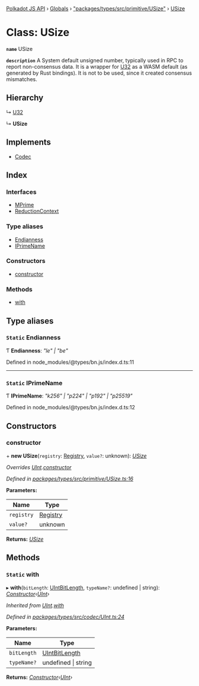 [Polkadot JS API](../README.md) › [Globals](../globals.md) › ["packages/types/src/primitive/USize"](../modules/_packages_types_src_primitive_usize_.md) › [USize](_packages_types_src_primitive_usize_.usize.md)

# Class: USize

**`name`** USize

**`description`** 
A System default unsigned number, typically used in RPC to report non-consensus
data. It is a wrapper for [U32](_packages_types_src_primitive_u32_.u32.md) as a WASM default (as generated by Rust bindings).
It is not to be used, since it created consensus mismatches.

## Hierarchy

  ↳ [U32](_packages_types_src_primitive_u32_.u32.md)

  ↳ **USize**

## Implements

* [Codec](../interfaces/_packages_types_src_types_codec_.codec.md)

## Index

### Interfaces

* [MPrime](../interfaces/_packages_types_src_primitive_usize_.usize.mprime.md)
* [ReductionContext](../interfaces/_packages_types_src_primitive_usize_.usize.reductioncontext.md)

### Type aliases

* [Endianness](_packages_types_src_primitive_usize_.usize.md#static-endianness)
* [IPrimeName](_packages_types_src_primitive_usize_.usize.md#static-iprimename)

### Constructors

* [constructor](_packages_types_src_primitive_usize_.usize.md#constructor)

### Methods

* [with](_packages_types_src_primitive_usize_.usize.md#static-with)

## Type aliases

### `Static` Endianness

Ƭ **Endianness**: *"le" | "be"*

Defined in node_modules/@types/bn.js/index.d.ts:11

___

### `Static` IPrimeName

Ƭ **IPrimeName**: *"k256" | "p224" | "p192" | "p25519"*

Defined in node_modules/@types/bn.js/index.d.ts:12

## Constructors

###  constructor

\+ **new USize**(`registry`: [Registry](../interfaces/_packages_types_src_types_registry_.registry.md), `value?`: unknown): *[USize](_packages_types_src_primitive_usize_.usize.md)*

*Overrides [UInt](_packages_types_src_codec_uint_.uint.md).[constructor](_packages_types_src_codec_uint_.uint.md#constructor)*

*Defined in [packages/types/src/primitive/USize.ts:16](https://github.com/polkadot-js/api/blob/539a8c4cb5/packages/types/src/primitive/USize.ts#L16)*

**Parameters:**

Name | Type |
------ | ------ |
`registry` | [Registry](../interfaces/_packages_types_src_types_registry_.registry.md) |
`value?` | unknown |

**Returns:** *[USize](_packages_types_src_primitive_usize_.usize.md)*

## Methods

### `Static` with

▸ **with**(`bitLength`: [UIntBitLength](../modules/_packages_types_src_codec_abstractint_.md#uintbitlength), `typeName?`: undefined | string): *[Constructor](../interfaces/_packages_types_src_types_codec_.constructor.md)‹[UInt](_packages_types_src_codec_uint_.uint.md)›*

*Inherited from [UInt](_packages_types_src_codec_uint_.uint.md).[with](_packages_types_src_codec_uint_.uint.md#static-with)*

*Defined in [packages/types/src/codec/UInt.ts:24](https://github.com/polkadot-js/api/blob/539a8c4cb5/packages/types/src/codec/UInt.ts#L24)*

**Parameters:**

Name | Type |
------ | ------ |
`bitLength` | [UIntBitLength](../modules/_packages_types_src_codec_abstractint_.md#uintbitlength) |
`typeName?` | undefined &#124; string |

**Returns:** *[Constructor](../interfaces/_packages_types_src_types_codec_.constructor.md)‹[UInt](_packages_types_src_codec_uint_.uint.md)›*
